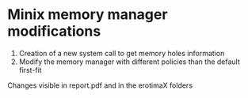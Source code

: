 # Minix memory manager modifications

1. Creation of a new system call to get memory holes information
2. Modify the memory manager with different policies than the default first-fit

Changes visible in report.pdf and in the erotimaX folders
